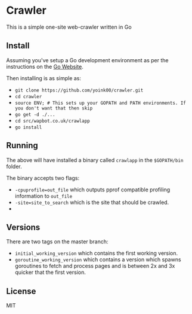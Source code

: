 Crawler
=======

This is a simple one-site web-crawler written in Go

Install
-------
Assuming you've setup a Go development environment as per the instructions on the [Go Website].

Then installing is as simple as:

  - `git clone https://github.com/yoink00/crawler.git`
  - `cd crawler`
  - `source ENV; # This sets up your GOPATH and PATH environments. If you don't want that then skip`
  - `go get -d ./...`
  - `cd src/wapbot.co.uk/crawlapp`
  - `go install`
  
Running
-------
The above will have installed a binary called `crawlapp` in the `$GOPATH/bin` folder.

The binary accepts two flags:

  - `-cpuprofile=out_file` which outputs pprof compatible profiling information to `out_file`
  - `-site=site_to_search` which is the site that should be crawled.
  - 
  
Versions
--------
There are two tags on the master branch:

  - `initial_working_version` which contains the first working version.
  - `goroutine_working_version` which contains a version which spawns goroutines to fetch and process pages and is between 2x and 3x quicker that the first version.



License
----

MIT

[Go Website]:https://golang.org/doc/code.html

